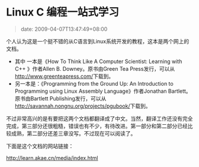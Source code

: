 # Linux C 编程一站式学习
>date: 2009-04-07T13:47:49+08:00


个人认为这是一个挺不错的从C语言到Linux系统开发的教程，这本是两个网上的文档。


* 其中 一本是《How To Think Like A Computer Scientist: Learning with C++ 》作者Allen B. Downey。原书由Green Tea Press发行，可以从<http://www.greenteapress.com/>下载到。
* 另一本是：《Programming from the Ground Up: An Introduction to Programming using Linux Assembly Language》作者Jonathan Bartlett。原书由Bartlett Publishing发行，可以从<http://savannah.nongnu.org/projects/pgubook/>下载到。


不过非常高兴的是有要把这两个文档都翻译成了中文。当然，翻译工作还没有完全完成，第三部分还很粗糙，错误也有不少，有待改进。第一部分和第二部分已经比较成熟，第二部分还差三章没写。不过现在可以阅读了。


下面是这个文档的网站链接：


<http://learn.akae.cn/media/index.html>



